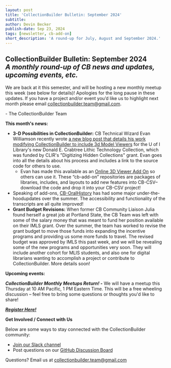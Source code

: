 ```yaml
---
layout: post
title: 'CollectionBuilder Bulletin: September 2024'
subtitle:
author: Devin Becker
publish-date: Sep 23, 2024
tags: [newsletter, cb-add-on]
short_description: 'A round-up for July, August and September 2024.'
---
```


**CollectionBuilder Bulletin: September 2024**  
*A monthly round-up of CB news and updates, upcoming events, etc.*  
---

We are back at it this semester, and will be hosting a new monthly meetup this week (see below for details)\! Apologies for the long pause in these updates. If you have a project and/or event you’d like us to highlight next month please email collectionbuilder.team@gmail.com. 

\- The CollectionBuilder Team

**This month's news:**

* **3-D Possibilities in CollectionBuilder:** CB Technical Wizard Evan Williamson recently wrote [a new blog post that details his work modifying CollectionBuilder to include 3d Model Viewers](https://collectionbuilder.github.io/2024-09-05-o3dv/) for the U of I Library's new Donald E. Crabtree Lithic Technology Collection, which was funded by CLIR's "Digitizing Hidden Collections" grant. Evan goes into all the details about his process and includes a link to the source code for others to use.   
  * Evan has made this available as an [Online 3D Viewer Add On](https://github.com/CollectionBuilder/o3dv_cb-add-on) so others can use it. These “cb-add-on” repositories are packages of libraries, includes, and layouts to add new features into CB-CSV–download the code and drop it into your CB-CSV project\!  
* Speaking of add-ons, [CB-OralHistory](https://github.com/CollectionBuilder/cb-oralhistory) has had some major under-the- hoodupdates over the summer. The accessibility and functionality of the transcripts are all quite improved\!   
* **Grant Budget Revisions:** When former CB Community Liaison Julia found herself a great job at Portland State, the CB Team was left with some of the salary money that was meant to fund her position available on their IMLS grant. Over the summer, the team has worked to revise the grant budget to move those funds into expanding the incentive programs and providing us some more funds to travel. The revised budget was approved by IMLS this past week, and we will be revealing some of the new programs and opportunities very soon. They will include another cohort for MLIS students, and also one for digital librarians wanting to accomplish a project or contribute to CollectionBuilder. More details soon\!

**Upcoming events:**

***CollectionBuilder Monthly Meetups Return\! \-*** We will have a meetup this Thursday at 10 AM Pacific, 1 PM Eastern Time. This will be a free wheeling discussion – feel free to bring some questions or thoughts you'd like to share\!

[***Register Here\!***](https://uidaho.zoom.us/meeting/register/tZMsduCoqzgjE9C6K8YKVcOIBgn05OC_8hnP)

**Get Involved / Connect with Us**

Below are some ways to stay connected with the CollectionBuilder community:

* [Join our Slack channel](https://forms.gle/GVb7STSWyq2tto3NA)  
* Post questions on our [GitHub Discussion Board](https://github.com/orgs/CollectionBuilder/discussions)

Questions? Email us at collectionbuilder.team@gmail.com 